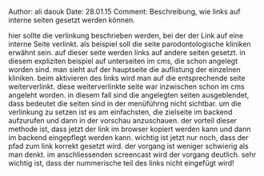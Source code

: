 Author: ali daouk
Date: 28.01.15
Comment: Beschreibung, wie links auf interne seiten gesetzt werden können.


hier sollte die verlinkung beschrieben werden, bei der der Link auf eine interne
Seite verlinkt. als beispiel soll die seite parodontologische kliniken erwähnt
sein. 
auf dieser seite werden links auf andere seiten gesetzt. in diesem expliziten
beispiel auf unterseiten im cms, die schon angelegt worden sind. man sieht auf
der hauptseite die auflistung der einzelnen kliniken. beim aktivieren des links
wird man auf die entsprechende seite weiterverlinkt. diese weiterverlinkte seite
war inzwischen schon im cms angeleht worden. in diesem fall sind die angelegten
seiten ausgeblendet, dass bedeutet die seiten sind in der menüführng nicht
sichtbar. 
um die verlinkung zu setzen ist es am einfachsten, die zielseite im backend
aufzurufen und dann in der vorschau anzuschauen. der vorteil dieser methode ist,
dass jetzt der link im browser kopiert werden kann und dann im backend
eingepflegt werden kann. wichtig ist jetzt nur noch, dass der pfad zum link
korrekt gesetzt wird. der vorgang ist weniger schwierig als man denkt. im
anschliessenden screencast wird der vorgang deutlich.
sehr wichtig ist, dass der nummerische teil des links nicht eingefügt wird!

